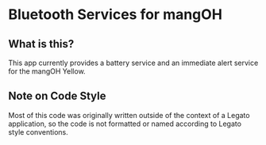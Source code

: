# Bluetooth Services for mangOH

## What is this?
This app currently provides a battery service and an immediate alert service for the mangOH Yellow.

## Note on Code Style
Most of this code was originally written outside of the context of a Legato application, so the code
is not formatted or named according to Legato style conventions.
